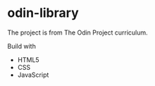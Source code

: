 # odin-library

The project is from The Odin Project curriculum.

Build with 
- HTML5
- CSS
- JavaScript
